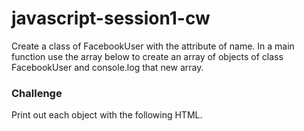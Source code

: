 # javascript-session1-cw

Create a class of FacebookUser with the attribute of name. In a main function use the array below to create an array of objects of class FacebookUser and console.log that new array.

### Challenge
Print out each object with the following HTML.
